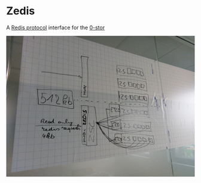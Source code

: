 # Zedis

A [Redis protocol][redisProtocol] interface for the [0-stor][zeroStor]

![alt text](docs/assets/concept.jpg)

[zeroStor]:https://github.com/zero-os/0-stor
[redisProtocol]: https://redis.io/topics/protocol